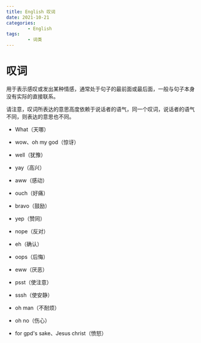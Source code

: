 ```yaml
---
title: English 叹词
date: 2021-10-21
categories:
        - English
tags:
        - 词类
---
```


# 叹词

用于表示感叹或发出某种情感，通常处于句子的最前面或最后面，一般与句子本身没有实际的直接联系。

请注意，叹词所表达的意思高度依赖于说话者的语气，同一个叹词，说话者的语气不同，则表达的意思也不同。

- What（天哪）
- wow、oh my god（惊讶）
- well（犹豫）
- yay（高兴）
- aww（感动）
- ouch（好痛）
- bravo（鼓励）
- yep（赞同）
- nope（反对）
- eh（确认）
- oops（后悔）

- eww（厌恶）
- psst（使注意）
- sssh（使安静）
- oh man（不耐烦）
- oh no（伤心）
- for gpd's sake、Jesus christ（愤怒）

